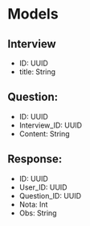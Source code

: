 # Models

## Interview
- ID: UUID
- title: String

## Question:
- ID: UUID
- Interview_ID: UUID
- Content: String

## Response:
- ID: UUID
- User_ID: UUID
- Question_ID: UUID
- Nota: Int
- Obs: String

